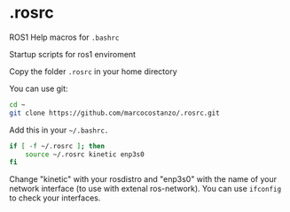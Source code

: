 # .rosrc
ROS1 Help macros for `.bashrc`

Startup scripts for ros1 enviroment

Copy the folder `.rosrc` in your home directory

You can use git:
```bash
cd ~
git clone https://github.com/marcocostanzo/.rosrc.git
```

Add this in your `~/.bashrc.`
```bash
if [ -f ~/.rosrc ]; then
    source ~/.rosrc kinetic enp3s0
fi
```
Change "kinetic" with your rosdistro and "enp3s0" with the name of your network interface (to use with extenal ros-network).
You can use `ifconfig` to check your interfaces.
